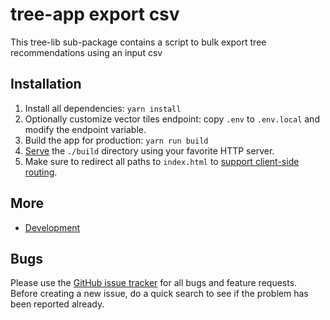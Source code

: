 # tree-app export csv

This tree-lib sub-package contains a script to bulk export tree recommendations using an input csv

## Installation

1. Install all dependencies: `yarn install`
2. Optionally customize vector tiles endpoint: copy `.env` to `.env.local` and modify the endpoint variable.
3. Build the app for production: `yarn run build`
4. [Serve](https://create-react-app.dev/docs/deployment/) the `./build` directory using your favorite HTTP server.
5. Make sure to redirect all paths to `index.html` to [support client-side routing](https://create-react-app.dev/docs/deployment/#serving-apps-with-client-side-routing).

## More

- [Development](https://github.com/geops/tree-app/tree/master/DEVELOPMENT.md)

## Bugs

Please use the [GitHub issue tracker](https://github.com/geops/tree-app/issues) for all bugs and feature requests. Before creating a new issue, do a quick search to see if the problem has been reported already.
